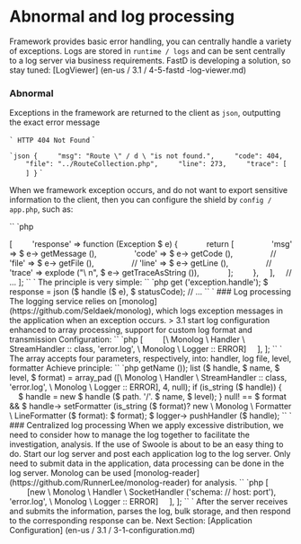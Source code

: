 # Abnormal and log processing

Framework provides basic error handling, you can centrally handle a variety of exceptions. Logs are stored in `runtime / logs` and can be sent centrally to a log server via business requirements. FastD is developing a solution, so stay tuned: [LogViewer] (en-us / 3.1 / 4-5-fastd -log-viewer.md)

### Abnormal

Exceptions in the framework are returned to the client as `json`, outputting the exact error message

`` `
HTTP 404 Not Found
`` `

`` `json
{
    "msg": "Route \" / d \ "is not found.",
    "code": 404,
    "file": "../RouteCollection.php",
    "line": 273,
    "trace": [
    ]
}
`` `

When we framework exception occurs, and do not want to export sensitive information to the client, then you can configure the shield by `config / app.php`, such as:

`` `php
<? php

return [
    // ...
    'exception' => [
        'response' => function (Exception $ e) {
            return [
                'msg' => $ e-> getMessage (),
                'code' => $ e-> getCode (),
                // 'file' => $ e-> getFile (),
                // 'line' => $ e-> getLine (),
                // 'trace' => explode ("\ n", $ e-> getTraceAsString ()),
            ];
        },
    ],
    // ...
];
`` `

The principle is very simple:

`` `php
<? php

// ...
$ handle = config () -> get ('exception.handle');
$ response = json ($ handle ($ e), $ statusCode);
// ...
`` `

### Log processing

The logging service relies on [monolog] (https://github.com/Seldaek/monolog), which logs exception messages in the application when an exception occurs.

> 3.1 start log configuration enhanced to array processing, support for custom log format and transmission

Configuration:

`` `php
<? php
return [
    'log' => [
        [\ Monolog \ Handler \ StreamHandler :: class, 'error.log', \ Monolog \ Logger :: ERROR]
    ],
];
`` `

The array accepts four parameters, respectively, into: handler, log file, level, formatter

Achieve principle:

`` `php
<? php
$ logger = new \ Monolog \ Logger (app () -> getName ());
list ($ handle, $ name, $ level, $ format) = array_pad ([\ Monolog \ Handler \ StreamHandler :: class, 'error.log', \ Monolog \ Logger :: ERROR], 4, null);

if (is_string ($ handle)) {
    $ handle = new $ handle ($ path. '/'. $ name, $ level);
}
null! == $ format && $ handle-> setFormatter (is_string ($ format)? new \ Monolog \ Formatter \ LineFormatter ($ format): $ format);
$ logger-> pushHandler ($ handle);
`` `

### Centralized log processing

When we apply excessive distribution, we need to consider how to manage the log together to facilitate the investigation, analysis. If the use of Swoole is about to be an easy thing to do. Start our log server and post each application log to the log server.

Only need to submit data in the application, data processing can be done in the log server. Monolog can be used [monolog-reader] (https://github.com/RunnerLee/monolog-reader) for analysis.

`` `php
<? php
return [
    'log' => [
        [new \ Monolog \ Handler \ SocketHandler ('schema: // host: port'), 'error.log', \ Monolog \ Logger :: ERROR]
    ],
];
`` `

After the server receives and submits the information, parses the log, bulk storage, and then respond to the corresponding response can be.

Next Section: [Application Configuration] (en-us / 3.1 / 3-1-configuration.md)